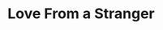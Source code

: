 ---
title: Love From a Stranger
year: 1952
opening_date: 1952-01-18
closing_date: 1952-01-26
layout: productions
featured_image: 
image_caption:
image_credit:
playbill: 
category: 
Theatre: Theatre Jacksonville
Venue: Little Theatre
cast:
  Bruce Lovell: Paul Geisenhof
  Cecily Harrington: Yvonne Peairs
  Dr. Gribble: Leonard Mosby
  Ethel: Ginger Johnson
  Hodgson: Elmo Lehman
  Marvis: Ernestine Logie
  Miss Louise Garrard: Elva Stein
  Nigel: Jay Cassey
crew:
  Assistant Director: Pattie Bowers
  Book Holder: Kay Hanna
  Construction and Scene Crew:
    - Budd Gibbs
    - Walter Quattlebaum
    - Eileen Quattlebaum
    - Richard Kaszner, Jr.
    - John Hannigan
    - Kay Hanna
    - Budd Porter
  Director: Paul E. Geisenhof
  Electrician: Walter Quattlebaum
  Make-up Assistant:
    - Jane Porter
    - Weldon Davis
    - Grace E. Miles
    - Ernestine Taylor
    - Ken Burton
  Make-up Chairman: Richard Kazner, Jr.
  Music: Peggy Gift
  Property Assistant:
    - Clair Parks
    - John Hannigan
    - Mildred Thomas
  Property Chairman: Margaret Lafferty
  Set and Technical Direction: Pete House
  Stage Manager: Budd Porter
  Wardrobe:
    - Eula Mae Snow
    - Karen O'Shaughnessy
    - Georgia Jinks
    - Helen List
    - Grace Kelly
    - Polly Clendenning
    - Larry Zell
    - Helen Giles
    - Edythe Price
orchestra:
external_links:
---